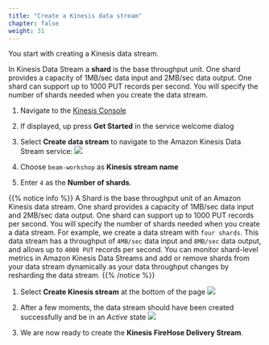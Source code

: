 ```yaml
---
title: "Create a Kinesis data stream"
chapter: false
weight: 31
---
```


You start with creating a Kinesis data stream.

In Kinesis Data Stream a **shard** is the base throughput unit. One shard provides a capacity of 1MB/sec data input and 2MB/sec data output. One shard can support up to 1000 PUT records per second. You will specify the number of shards needed when you create the data stream.

1. Navigate to the [Kinesis Console](https://console.aws.amazon.com/kinesis)

1. If displayed, up press **Get Started** in the service welcome dialog

1. Select **Create data stream** to navigate to the Amazon Kinesis Data Stream service:
   ![](/images/kinesis-welcome-create-stream.png)

1. Choose `beam-workshop` as **Kinesis stream name**

1. Enter `4` as the **Number of shards**.

{{% notice info %}}
A Shard is the base throughput unit of an Amazon Kinesis data stream. One shard provides a capacity of 1MB/sec data input and 2MB/sec data output. One shard can support up to 1000 PUT records per second. You will specify the number of shards needed when you create a data stream. For example, we create a data stream with `four shards`. This data stream has a throughput of `4MB/sec` data input and `8MB/sec` data output, and allows up to `4000 PUT` records per second. You can monitor shard-level metrics in Amazon Kinesis Data Streams and add or remove shards from your data stream dynamically as your data throughput changes by resharding the data stream.
{{% /notice %}}

1. Select **Create Kinesis stream** at the bottom of the page
   ![](/images/kds-create-stream.png)

1. After a few moments, the data stream should have been created successfully and be in an _Active_ state
   ![](/images/kds-create-stream-active.png)

1. We are now ready to create the **Kinesis FireHose Delivery Stream**.

